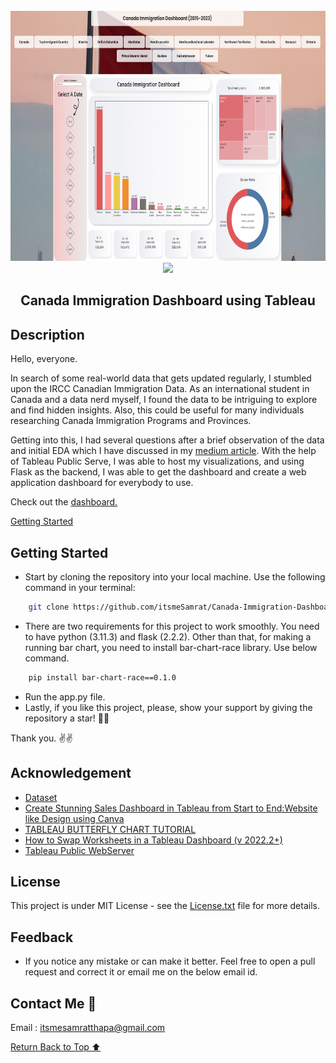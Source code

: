 <br>
<div align="center">
    <a href="https://github.com/itsmeSamrat" target="_blank">
        <img src="https://github.com/itsmeSamrat/Canada-Immigration-Dashboard/blob/main/resources/dashboard.png" 
        alt="Logo" width="700" height="400">
    </a>
</div>

<div align="center">
<img src="https://readme-typing-svg.demolab.com?font=Fira+Code&duration=1500&pause=200&center=true&vCenter=true&multiline=true&width=435&height=100&lines=Canada's+Immigration+Journey+;Insights+from+2015+to+2023">
</div>
<h2 align="center"> Canada Immigration Dashboard using Tableau  </h2>

## Description

Hello, everyone.

In search of some real-world data that gets updated regularly, I stumbled upon the IRCC Canadian Immigration Data. As an international student in Canada and a data nerd myself, I found the data to be intriguing to explore and find hidden insights. Also, this could be useful for many individuals researching Canada Immigration Programs and Provinces.

Getting into this, I had several questions after a brief observation of the data and initial EDA which I have discussed in my [medium article](https://medium.com/@itsmeSamrat/canada-immigration-dashboard-b2df782c1501). With the help of Tableau Public Serve, I was able to host my visualizations, and using Flask as the backend, I was able to get the dashboard and create a web application dashboard for everybody to use.

Check out the [dashboard.](http://itmesamrat.pythonanywhere.com/)

[Getting Started](#getting-started)

## Getting Started

- Start by cloning the repository into your local machine. Use the following command in your terminal:

```bash
    git clone https://github.com/itsmeSamrat/Canada-Immigration-Dashboard.git
```

- There are two requirements for this project to work smoothly. You need to have python (3.11.3) and flask (2.2.2). Other than that, for making a running bar chart, you need to install bar-chart-race library. Use below command.

```bash
    pip install bar-chart-race==0.1.0
```

- Run the app.py file.
- Lastly, if you like this project, please, show your support by giving the repository a star! 🙂😁

Thank you. ✌✌

## Acknowledgement

- [Dataset](https://open.canada.ca/data/en/dataset/f7e5498e-0ad8-4417-85c9-9b8aff9b9eda)
- [Create Stunning Sales Dashboard in Tableau from Start to End:Website like Design using Canva](https://www.youtube.com/watch?v=CYccsZmMwko)
- [TABLEAU BUTTERFLY CHART TUTORIAL](https://www.youtube.com/watch?v=M74p3N3lnbI&t=99s)
- [How to Swap Worksheets in a Tableau Dashboard (v 2022.2+)](https://www.youtube.com/watch?v=fExopuDJz7g&t=352s)
- [Tableau Public WebServer](https://public.tableau.com/app/discover)

## License

This project is under MIT License - see the [License.txt](https://github.com/itsmeSamrat/Canada-Immigration-Dashboard/blob/main/license.txt) file for more details.

## Feedback

- If you notice any mistake or can make it better. Feel free to open a pull request and correct it or email me on the below email id.

## Contact Me 📨

Email : [itsmesamratthapa@gmail.com](mailto:itsmesamratthapa@gmail.com)

<!-- Back to the top -->

[Return Back to Top ⬆️](#getting-started)

